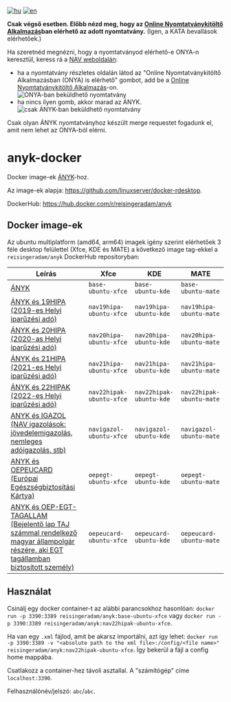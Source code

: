 [![hu](https://img.shields.io/badge/lang-hu-green.svg)](https://github.com/Res42/anyk-docker/blob/master/README.md)
[![en](https://img.shields.io/badge/lang-en-red.svg)](https://github.com/Res42/anyk-docker/blob/master/README.en.md)

**Csak végső esetben. Előbb nézd meg, hogy az [Online Nyomtatványkitöltő Alkalmazás](https://onya.nav.gov.hu/)ban elérhető az adott nyomtatvány.**
(Igen, a KATA bevallások elérhetőek.)

Ha szeretnéd megnézni, hogy a nyomtatványod elérhető-e ONYA-n keresztül, keress rá a [NAV weboldalán](https://nav.gov.hu/nyomtatvanyok/letoltesek/nyomtatvanykitolto_programok/nyomtatvanykitolto_programok_nav):

- ha a nyomtatvány részletes oldalán látod az "Online Nyomtatványkitöltő Alkalmazásban (ONYA) is elérhető" gombot, add be a [Online Nyomtatványkitöltő Alkalmazás](https://onya.nav.gov.hu/)-on.
  ![ONYA-ban beküldhető nyomtatvány](https://user-images.githubusercontent.com/2495806/159995313-2e5b39d9-5230-4ee7-ab01-207da801f585.png)
- ha nincs ilyen gomb, akkor marad az ÁNYK.  
  ![csak ÁNYK-ban beküldhető nyomtatvány](https://user-images.githubusercontent.com/2495806/159995784-5e1e22b0-f2d0-4197-95c1-6c1ae004f4e7.png)

Csak olyan ÁNYK nyomtatványhoz készült merge requestet fogadunk el, amit nem lehet az ONYA-ból elérni.

# anyk-docker

Docker image-ek [ÁNYK](https://nav.gov.hu/nyomtatvanyok/letoltesek/nyomtatvanykitolto_programok/nyomtatvany_apeh/keretprogramok/AbevJava)-hoz.

Az image-ek alapja: <https://github.com/linuxserver/docker-rdesktop>.

DockerHub: <https://hub.docker.com/r/reisingeradam/anyk>

## Docker image-ek

Az ubuntu multiplatform (amd64, arm64) imagek igény szerint elérhetőek 3 féle desktop felülettel (Xfce, KDE és MATE) a kővetkező image tag-ekkel a `reisingeradam/anyk` DockerHub repositoryban:

| Leírás                                                                                                                                                                                                                                                                  | Xfce                     | KDE                     | MATE                     |
|-------------------------------------------------------------------------------------------------------------------------------------------------------------------------------------------------------------------------------------------------------------------------|--------------------------|-------------------------|--------------------------|
| [ÁNYK](https://nav.gov.hu/nyomtatvanyok/letoltesek/nyomtatvanykitolto_programok/nyomtatvany_apeh/keretprogramok/AbevJava)                                                                                                                                               | `base-ubuntu-xfce`       | `base-ubuntu-kde`       | `base-ubuntu-mate`       |
| [ÁNYK és 19HIPA (2019-es Helyi iparűzési adó)](https://nav.gov.hu/nyomtatvanyok/letoltesek/nyomtatvanykitolto_programok/nyomtatvanykitolto_programok_nav/19HIPA)                                                                                                        | `nav19hipa-ubuntu-xfce`  | `nav19hipa-ubuntu-kde`  | `nav19hipa-ubuntu-mate`  |
| [ÁNYK és 20HIPA (2020-as Helyi iparűzési adó)](https://nav.gov.hu/nyomtatvanyok/letoltesek/nyomtatvanykitolto_programok/nyomtatvanykitolto_programok_nav/20HIPA)                                                                                                        | `nav20hipa-ubuntu-xfce`  | `nav20hipa-ubuntu-kde`  | `nav20hipa-ubuntu-mate`  |
| [ÁNYK és 21HIPA (2021-es Helyi iparűzési adó)](https://nav.gov.hu/nyomtatvanyok/letoltesek/nyomtatvanykitolto_programok/nyomtatvanykitolto_programok_nav/21HIPA)                                                                                                        | `nav21hipa-ubuntu-xfce`  | `nav21hipa-ubuntu-kde`  | `nav21hipa-ubuntu-mate`  |
| [ÁNYK és 22HIPAK (2022-es Helyi iparűzési adó)](https://nav.gov.hu/nyomtatvanyok/letoltesek/nyomtatvanykitolto_programok/nyomtatvanykitolto_programok_nav/22hipak)                                                                                                      | `nav22hipak-ubuntu-xfce` | `nav22hipak-ubuntu-kde` | `nav22hipak-ubuntu-mate` |
| [ANYK és IGAZOL (NAV igazolások: jövedelemigazolás, nemleges adóigazolás, stb)](https://nav.gov.hu/nyomtatvanyok/letoltesek/nyomtatvanykitolto_programok/nyomtatvanykitolto_programok_nav/igazol)                                                                       | `navigazol-ubuntu-xfce`  | `navigazol-ubuntu-kde`  | `navigazol-ubuntu-mate`  |
| [ANYK és OEPEUCARD (Európai Egészségbiztosítási Kártya)](https://neak.gov.hu/felso_menu/lakossagnak/ellatas_kulfoldon/az_europai_egeszsegbiztositasi_kartya)                                                                                                            | `oepegt-ubuntu-xfce`     | `oepegt-ubuntu-kde`     | `oepegt-ubuntu-mate`     |
| [ANYK és OEP-EGT-TAGALLAM (Bejelentő lap TAJ számmal rendelkező magyar állampolgár részére, aki EGT tagállamban biztosított személy)](https://neak.gov.hu/felso_menu/lakossagnak/ellatas_magyarorszagon/jogosultsag_az_ellatasra/kulfoldon_munkat_vallalok_bejelentese) | `oepeucard-ubuntu-xfce`  | `oepeucard-ubuntu-kde`  | `oepeucard-ubuntu-mate`  |

## Használat

Csinálj egy docker container-t az alábbi parancsokhoz hasonlóan: `docker run -p 3390:3389 reisingeradam/anyk:base-ubuntu-xfce` vagy `docker run -p 3390:3389 reisingeradam/anyk:nav22hipak-ubuntu-xfce`.

Ha van egy `.xml` fájlod, amit be akarsz importálni, azt így lehet: `docker run -p 3390:3389 -v "<absolute path to the xml file>:/config/<file name>" reisingeradam/anyk:nav22hipak-ubuntu-xfce`.
Így bekerül a fájl a config home mappába.

Csatlakozz a container-hez távoli asztallal. A "számítógép" címe `localhost:3390`.

Felhasználónév/jelszó: `abc`/`abc`.
